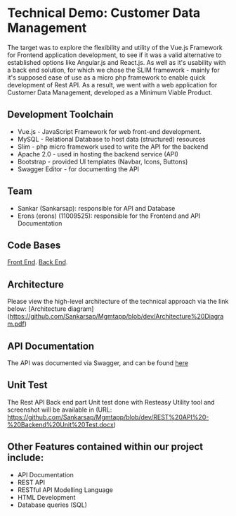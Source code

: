 # Technical Demo: Customer Data Management

The target was to explore the flexibility and utility of the Vue.js Framework for Frontend application development, to see if it was a valid alternative to established options like Angular.js and React.js.
As well as it's usability with a back end solution, for which we chose the SLIM framework - mainly for it's supposed ease of use as a micro php framework to enable quick development of Rest API.
As a result, we went with a web application for Customer Data Management, developed as a Minimum Viable Product.  


## Development Toolchain
- Vue.js - JavaScript Framework for web front-end development.
- MySQL -  Relational Database to host data (structured) resources
- Slim -   php micro framework used to write the API for the backend
- Apache 2.0 - used in hosting the backend service (API)
- Bootstrap - provided UI templates (Navbar, Icons, Buttons)
- Swagger Editor - for documenting the API


## Team
- Sankar (Sankarsap): responsible for API and Database
- Erons (erons) (11009525): responsible for the Frontend and API Documentation

## Code Bases
[Front End](https://github.com/erons/Customer-Data-Mgmt).
[Back End](https://github.com/Sankarsap/Mgmtapp/tree/dev).


## Architecture
Please view the high-level architecture of the technical approach via the link below:
[Architecture diagram] (https://github.com/Sankarsap/Mgmtapp/blob/dev/Architecture%20Diagram.pdf)


## API Documentation
The API was documented via Swagger, and can be found [here](https://app.swaggerhub.com/apis/eronz/mgmt/1.0.0)

## Unit Test
The Rest API Back end part Unit test done with Resteasy Utility tool and screenshot will be available in (URL: https://github.com/Sankarsap/Mgmtapp/blob/dev/REST%20API%20-%20Backend%20Unit%20Test.docx)


## Other Features contained within our project include:
- API Documentation
- REST API
- RESTful API Modelling Language
- HTML Development
- Database queries (SQL)
